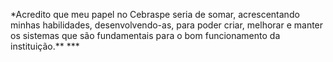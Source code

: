 \*Acredito que meu papel no Cebraspe seria de somar, acrescentando minhas habilidades, desenvolvendo-as, para poder criar, melhorar e manter os sistemas que são fundamentais para o bom funcionamento da instituição.** \***
